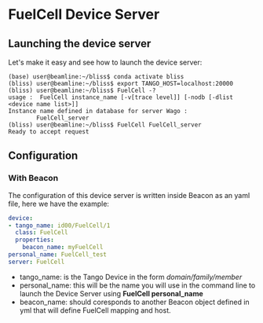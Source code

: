 # FuelCell Device Server #

## Launching the device server ##

Let's make it easy and see how to launch the device server:

```
(base) user@beamline:~/bliss$ conda activate bliss
(bliss) user@beamline:~/bliss$ export TANGO_HOST=localhost:20000
(bliss) user@beamline:~/bliss$ FuelCell -?
usage :  FuelCell instance_name [-v[trace level]] [-nodb [-dlist <device name list>]]
Instance name defined in database for server Wago :
        FuelCell_server
(bliss) user@beamline:~/bliss$ FuelCell FuelCell_server
Ready to accept request
```

## Configuration ##

### With Beacon ###

The configuration of this device server is written inside Beacon as
an yaml file, here we have the example:

```yaml
device:
- tango_name: id00/FuelCell/1
  class: FuelCell
  properties:
    beacon_name: myFuelCell
personal_name: FuelCell_test
server: FuelCell
```

- tango_name: is the Tango Device in the form *domain/family/member*
- personal_name: this will be the name you will use in the command line to launch the Device Server using
                **FuelCell personal_name**
- beacon_name: should coresponds to another Beacon object defined in yml that will
               define FuelCell mapping and host. 


